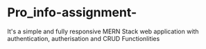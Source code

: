 # Pro_info-assignment-
It's a simple and fully responsive MERN Stack web application with authentication, autherisation and CRUD Functionlities
